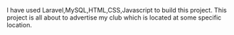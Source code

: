 I have used Laravel,MySQL,HTML,CSS,Javascript to build this project. This project is all about to advertise my club which is located at some specific location.
